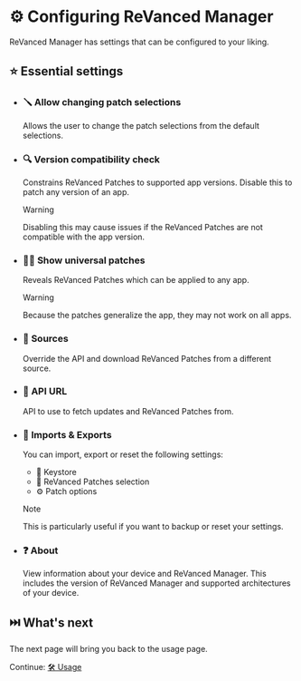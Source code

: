 # ⚙️ Configuring ReVanced Manager

ReVanced Manager has settings that can be configured to your liking.

## ⭐ Essential settings

- ### 🪛 Allow changing patch selections

  Allows the user to change the patch selections from the default selections.

- ### 🔍 Version compatibility check

  Constrains ReVanced Patches to supported app versions. Disable this to patch any version of an app.

  > [!WARNING]
  > Disabling this may cause issues if the ReVanced Patches are not compatible with the app version.  

- ### 🧑‍🔬 Show universal patches

  Reveals ReVanced Patches which can be applied to any app.

  > [!WARNING]  
  > Because the patches generalize the app, they may not work on all apps.

- ### 🧬 Sources

  Override the API and download ReVanced Patches from a different source.

- ### 🔗 API URL

  API to use to fetch updates and ReVanced Patches from.  

- ### 💾 Imports & Exports

  You can import, export or reset the following settings:

  - 🔑 Keystore
  - 📄 ReVanced Patches selection
  - ⚙️ Patch options

  > [!NOTE]  
  > This is particularly useful if you want to backup or reset your settings.

- ### ❓ About

  View information about your device and ReVanced Manager. This includes the version of ReVanced Manager and supported architectures of your device.

## ⏭️ What's next

The next page will bring you back to the usage page.

Continue: [🛠️ Usage](2_usage.md)